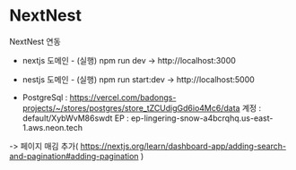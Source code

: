 # NextNest

NextNest 연동

- nextjs 도메인 - (실행) npm run dev -> http://localhost:3000

- nestjs 도메인 - (실행) npm run start:dev -> http://localhost:5000

* PostgreSql : https://vercel.com/badongs-projects/~/stores/postgres/store_tZCUdigGd6io4Mc6/data
  계정 : default/XybWvM86swdt
  EP : ep-lingering-snow-a4bcrqhq.us-east-1.aws.neon.tech

-> 페이지 매김 추가( https://nextjs.org/learn/dashboard-app/adding-search-and-pagination#adding-pagination )
